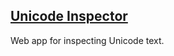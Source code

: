 ## [Unicode Inspector](http://kilobtye.github.io/unicode-inspector/)

Web app for inspecting Unicode text.

